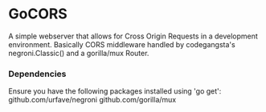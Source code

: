 # GoCORS
A simple webserver that allows for Cross Origin Requests in a development environment. Basically CORS middleware handled by codegangsta's negroni.Classic() and a gorilla/mux Router. 

### Dependencies

Ensure you have the following packages installed using 'go get':
github.com/urfave/negroni
github.com/gorilla/mux

